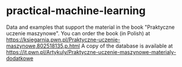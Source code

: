 # practical-machine-learning
Data and examples that support the material in the book "Praktyczne uczenie maszynowe".
You can order the book (in Polish) at https://ksiegarnia.pwn.pl/Praktyczne-uczenie-maszynowe,802518135,p.html
A copy of the database is available at https://it.pwn.pl/Artykuly/Praktyczne-uczenie-maszynowe-materialy-dodatkowe
